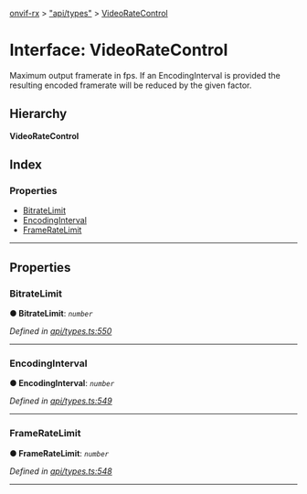 [onvif-rx](../README.md) > ["api/types"](../modules/_api_types_.md) > [VideoRateControl](../interfaces/_api_types_.videoratecontrol.md)

# Interface: VideoRateControl

Maximum output framerate in fps. If an EncodingInterval is provided the resulting encoded framerate will be reduced by the given factor.

## Hierarchy

**VideoRateControl**

## Index

### Properties

* [BitrateLimit](_api_types_.videoratecontrol.md#bitratelimit)
* [EncodingInterval](_api_types_.videoratecontrol.md#encodinginterval)
* [FrameRateLimit](_api_types_.videoratecontrol.md#frameratelimit)

---

## Properties

<a id="bitratelimit"></a>

###  BitrateLimit

**● BitrateLimit**: *`number`*

*Defined in [api/types.ts:550](https://github.com/patrickmichalina/onvif-rx/blob/1596479/src/api/types.ts#L550)*

___
<a id="encodinginterval"></a>

###  EncodingInterval

**● EncodingInterval**: *`number`*

*Defined in [api/types.ts:549](https://github.com/patrickmichalina/onvif-rx/blob/1596479/src/api/types.ts#L549)*

___
<a id="frameratelimit"></a>

###  FrameRateLimit

**● FrameRateLimit**: *`number`*

*Defined in [api/types.ts:548](https://github.com/patrickmichalina/onvif-rx/blob/1596479/src/api/types.ts#L548)*

___

